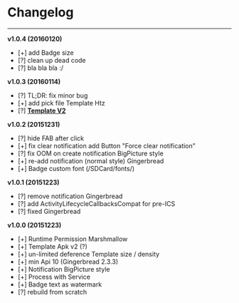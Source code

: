 # Changelog
-----
**v1.0.4 (20160120)**

- [+] add Badge size
- [?] clean up dead code
- [?] bla bla bla  :/

**v1.0.3 (20160114)**

- [?] TL;DR: fix minor bug
- [+] add pick file Template Htz
- [?] [**Template V2**](templatev2/README.md)

**v1.0.2 (20151231)**

- [?] hide FAB after click
- [+] fix clear notification add Button "Force clear notification"
- [?] fix OOM on create notification BigPicture style
- [+] re-add notification (normal style) Gingerbread
- [+] Badge custom font (/SDCard/fonts/)

**v1.0.1 (20151223)**

- [?] remove notification Gingerbread
- [?] add ActivityLifecycleCallbacksCompat for pre-ICS
- [?] fixed Gingerbread

**v1.0.0 (20151223)**

- [+] Runtime Permission Marshmallow
- [+] Template Apk v2 (?)
- [+] un-limited deference Template size / density
- [+] min Api 10 (Gingerbread 2.3.3)
- [+] Notification BigPicture style
- [+] Process with Service
- [+] Badge text as watermark
- [?] rebuild from scratch